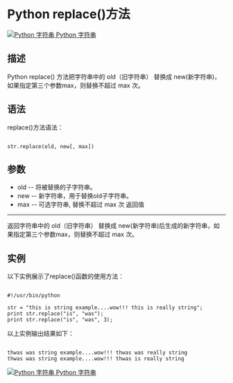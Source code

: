 Python replace()方法
==================

 [![Python 字符串](../images/up.gif)
 Python 字符串](python-strings.html)


  描述
--

 Python replace() 方法把字符串中的 old（旧字符串） 替换成 new(新字符串)，如果指定第三个参数max，则替换不超过 max 次。

 语法
--

 replace()方法语法：

 
```

str.replace(old, new[, max])

```

 参数
--

  * old -- 将被替换的子字符串。
 * new -- 新字符串，用于替换old子字符串。
 * max -- 可选字符串, 替换不超过 max 次
  返回值
---

 返回字符串中的 old（旧字符串） 替换成 new(新字符串)后生成的新字符串，如果指定第三个参数max，则替换不超过 max 次。

 实例
--

 以下实例展示了replace()函数的使用方法：

 
```

#!/usr/bin/python

str = "this is string example....wow!!! this is really string";
print str.replace("is", "was");
print str.replace("is", "was", 3);

```

 以上实例输出结果如下：

 
```

thwas was string example....wow!!! thwas was really string
thwas was string example....wow!!! thwas is really string

```

  [![Python 字符串](../images/up.gif)
 Python 字符串](python-strings.html)